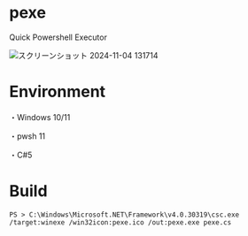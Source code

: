 # pexe
Quick Powershell Executor

![スクリーンショット 2024-11-04 131714](https://github.com/user-attachments/assets/cf5a6d13-4cb1-428c-9b4d-46eb518a2fdf)


# Environment
・Windows 10/11

・pwsh 11

・C#5

# Build
```
PS > C:\Windows\Microsoft.NET\Framework\v4.0.30319\csc.exe /target:winexe /win32icon:pexe.ico /out:pexe.exe pexe.cs
```
